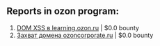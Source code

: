 ## Reports in ozon program:
1. [DOM XSS в learning.ozon.ru](https://hackerone.com/reports/1167230) | $0.0 bounty
2. [Захват домена ozoncorporate.ru](https://hackerone.com/reports/1160381) | $0.0 bounty